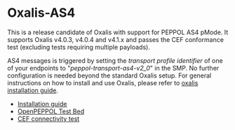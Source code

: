 # Oxalis-AS4

This is a release candidate of Oxalis with support for PEPPOL AS4 pMode.
It supports Oxalis v4.0.3, v4.0.4 and v4.1.x and passes the CEF conformance test (excluding tests requiring multiple payloads).

AS4 messages is triggered by setting the _transport profile identifier_ of one of your endpoints to "_peppol-transport-as4-v2_0_" in the SMP. No further configuration is needed beyond the standard Oxalis setup.
For general instructions on how to install and use Oxalis, please refer to [oxalis installation guide](https://github.com/difi/oxalis/blob/master/doc/installation.md).

* [Installation guide](docs/installation/index.md)
* [OpenPEPPOL Test Bed](docs/peppol-test-bed/index.md)
* [CEF connectivity test](docs/cef-connectivity/index.md)




